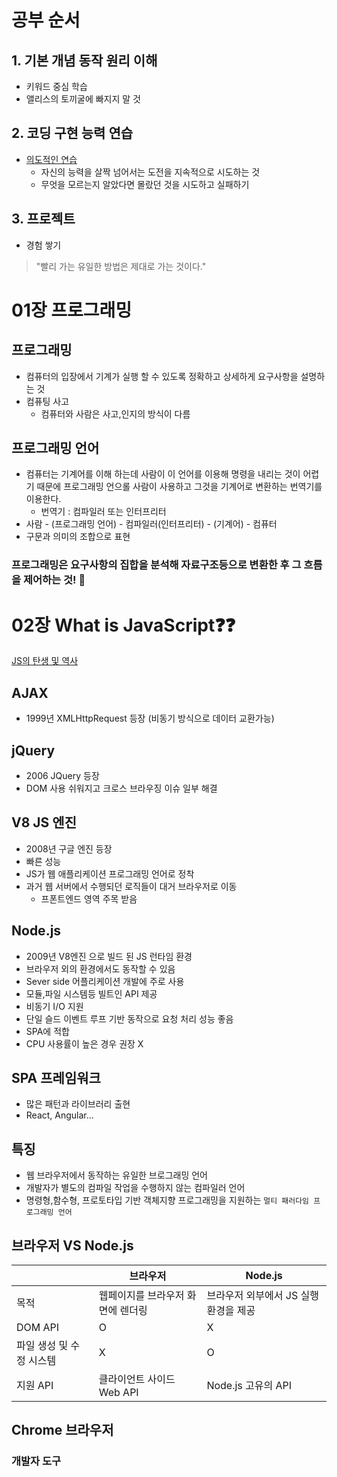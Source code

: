 # 공부 순서
## 1. 기본 개념 동작 원리 이해
- 키워드 중심 학습
- 앨리스의 토끼굴에 빠지지 말 것

## 2. 코딩 구현 능력 연습
- [의도적인 연습](http://coachround.com/deliberate-practice/)
  - 자신의 능력을 살짝 넘어서는 도전을 지속적으로 시도하는 것
  - 무엇을 모르는지 알았다면 몰랐던 것을 시도하고 실패하기
## 3. 프로젝트
- 경험 쌓기

> "빨리 가는 유일한 방법은 제대로 가는 것이다."

# 01장 프로그래밍
## 프로그래밍
- 컴퓨터의 입장에서 기계가 실행 할 수 있도록 정확하고 상세하게 요구사항을 설명하는 것
- 컴퓨팅 사고
  - 컴퓨터와 사람은 사고,인지의 방식이 다름
  
## 프로그래밍 언어
- 컴퓨터는 기계어를 이해 하는데 사람이 이 언어를 이용해 명령을 내리는 것이 어렵기 때문에 프로그래밍 언으롤 사람이 사용하고 그것을 기계어로 변환하는 번역기를 이용한다.
  - 번역기 : 컴파일러 또는 인터프리터
- 사람 - (프로그래밍 언어) - 컴파일러(인터프리터) - (기계어) - 컴퓨터
- 구문과 의미의 조합으로 표현

### 프로그래밍은 요구사항의 집합을 분석해 자료구조등으로 변환한 후 그 흐름을 제어하는 것! 🙂

# 02장 What is JavaScript❓❓

[JS의 탄생 및 역사](https://youtu.be/wcsVjmHrUQg)

## AJAX 
- 1999년 XMLHttpRequest 등장 (비동기 방식으로 데이터 교환가능)

## jQuery
- 2006 JQuery 등장
- DOM 사용 쉬워지고 크로스 브라우징 이슈 일부 해결

## V8 JS 엔진
- 2008년 구글 엔진 등장
- 빠른 성능
- JS가 웹 애플리케이션 프로그래밍 언어로 정착
- 과거 웹 서버에서 수행되던 로직들이 대거 브라우저로 이동
  - 프폰트엔드 영역 주목 받음

## Node.js
- 2009년 V8엔진 으로 빌드 된 JS 런타임 환경
- 브라우저 외의 환경에서도 동작할 수 있음
- Sever side 어플리케이션 개발에 주로 사용
- 모듈,파일 시스템등 빌트인 API 제공
- 비동기 I/O 지원
- 단일 슬드 이벤트 루프 기반 동작으로 요청 처리 성능 좋음
- SPA에 적합
- CPU 사용률이 높은 경우 권장 X


## SPA 프레임워크
- 많은 패턴과 라이브러리 출현
- React, Angular...

## 특징
- 웹 브라우저에서 동작하는 유일한 브로그래밍 언어
- 개발자가 별도의 컴파일 작업을 수행하지 않는 컴파일러 언어
- 명령형,함수형, 프로토타입 기반 객체지향 프로그래밍을 지원하는 `멀티 패러다임 프로그래밍 언어`

## 브라우저 VS Node.js
||브라우저|Node.js|
|-|-|-|
|목적|웹페이지를 브라우저 화면에 렌더링|브라우저 외부에서 JS 실행 환경을 제공|
|DOM API|O|X|
|파일 생성 및 수정 시스템|X|O|
|지원 API|클라이언트 사이드 Web API|Node.js 고유의 API|


## Chrome 브라우저
### 개발자 도구

